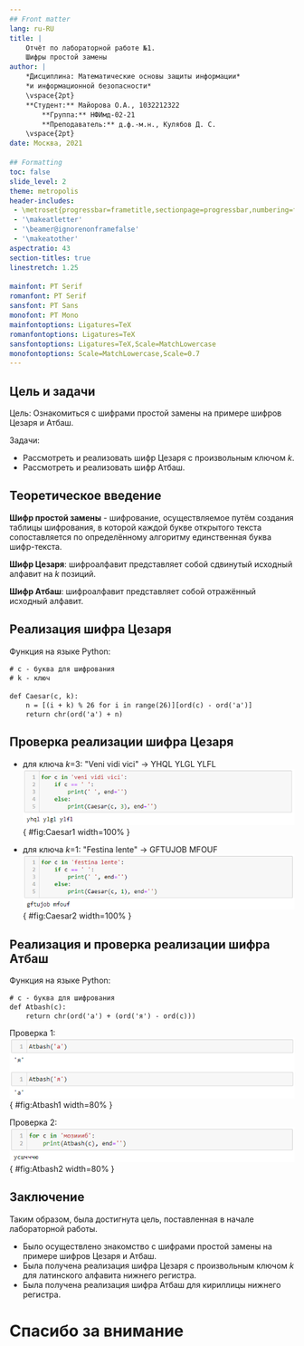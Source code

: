 ```yaml
---
## Front matter
lang: ru-RU
title: |
    Отчёт по лабораторной работе №1.  
    Шифры простой замены
author: |
    *Дисциплина: Математические основы защиты информации*  
    *и информационной безопасности*  
    \vspace{2pt}  
    **Студент:** Майорова О.А., 1032212322  
		**Группа:** НФИмд-02-21  
		**Преподаватель:** д.ф.-м.н., Кулябов Д. С. 
    \vspace{2pt}
date: Москва, 2021

## Formatting
toc: false
slide_level: 2
theme: metropolis
header-includes:
 - \metroset{progressbar=frametitle,sectionpage=progressbar,numbering=fraction}
 - '\makeatletter'
 - '\beamer@ignorenonframefalse'
 - '\makeatother'
aspectratio: 43
section-titles: true
linestretch: 1.25

mainfont: PT Serif
romanfont: PT Serif
sansfont: PT Sans
monofont: PT Mono
mainfontoptions: Ligatures=TeX
romanfontoptions: Ligatures=TeX
sansfontoptions: Ligatures=TeX,Scale=MatchLowercase
monofontoptions: Scale=MatchLowercase,Scale=0.7
---
```


## Цель и задачи

Цель: Ознакомиться с шифрами простой замены на примере шифров Цезаря и Атбаш.

Задачи: 

- Рассмотреть и реализовать шифр Цезаря с произвольным ключом *k*.
- Рассмотреть и реализовать шифр Атбаш.

## Теоретическое введение
**Шифр простой замены** - шифрование, осуществляемое путём создания  таблицы шифрования,
в которой каждой букве открытого текста сопоставляется по определённому алгоритму единственная буква шифр-текста.

**Шифр Цезаря**: шифроалфавит представляет собой сдвинутый исходный алфавит на *k* позиций.

**Шифр Атбаш**: шифроалфавит представляет собой отражённый исходный алфавит. 

## Реализация шифра Цезаря
Функция на языке Python:
```
# c - буква для шифрования
# k - ключ

def Caesar(с, k):
    n = [(i + k) % 26 for i in range(26)][ord(c) - ord('a')]
    return chr(ord('a') + n)
```

## Проверка реализации шифра Цезаря
- для ключа *k*=3: "Veni vidi vici" -> YHQL YLGL YLFL
![Проверка шифра Цезаря 1](image/Caesar1.png){ #fig:Caesar1 width=100% }

- для ключа *k*=1: "Festina lente" -> GFTUJOB MFOUF
![Проверка шифра Цезаря 2](image/Caesar2.png){ #fig:Caesar2 width=100% }

## Реализация и проверка реализации шифра Атбаш
Функция на языке Python:
```
# c - буква для шифрования
def Atbash(c):
    return chr(ord('а') + (ord('я') - ord(c)))
```

Проверка 1:
![Проверка шифра Атбаш 1](image/Atbash1.png){ #fig:Atbash1 width=80% }

Проверка 2:
![Проверка шифра Атбаш 2](image/Atbash2.png){ #fig:Atbash2 width=80% }

## Заключение
Таким образом, была достигнута цель, поставленная в начале лабораторной работы.

- Было осуществлено знакомство с шифрами простой замены на примере шифров Цезаря и Атбаш.
- Была получена реализация шифра Цезаря с произвольным ключом *k* для латинского алфавита нижнего регистра.
- Была получена реализация шифра Атбаш для кириллицы нижнего регистра.

# Спасибо за внимание
